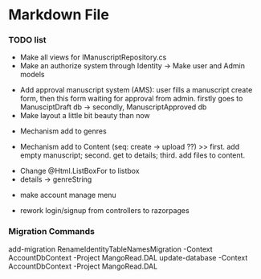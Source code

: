 ﻿# Markdown File

### TODO list

+ Make all views for IManuscriptRepository.cs
+ Make an authorize system through Identity
-> Make user and Admin models
- Add approval manuscript system (AMS): user fills a manuscript create form, then this form waiting for approval from admin. firstly goes to ManusciptDraft db -> secondly, ManuscriptApproved db
- Make layout a little bit beauty than now
+ Mechanism add to genres
- Mechanism add to Content (seq: create -> upload ??) >> first. add empty manuscript; second. get to details; third. add files to content.
+ Change @Html.ListBoxFor to listbox
+ details -> genreString
- make account manage menu
+ rework login/signup from controllers to razorpages



### Migration Commands

add-migration RenameIdentityTableNamesMigration -Context AccountDbContext -Project MangoRead.DAL
update-database -Context AccountDbContext -Project MangoRead.DAL